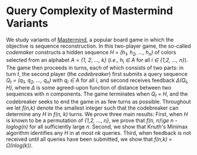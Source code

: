 # Query Complexity of Mastermind Variants
We study variants of [Mastermind](https://en.wikipedia.org/wiki/Mastermind_(board_game)), a popular board game in which the objective is sequence reconstruction. In this two-player game, the so-called *codemaker* constructs a hidden sequence *H = (h<sub>1</sub>, h<sub>2</sub>, ..., h<sub>n</sub>)* of colors selected from an alphabet *A = {1, 2, ..., k}* (*i.e.,* *h<sub>i</sub> &#8712; A* for all *i &#8712; \{1,2, ..., n\}*). The game then proceeds in turns, each of which consists of two parts: in turn *t*, the second player (the *codebreaker*) first submits a query sequence *Q<sub>t</sub> = (q<sub>1</sub>, q<sub>2</sub>, ..., q<sub>n</sub>)* with *q<sub>i</sub> &#8712; A* for all *i*, and second receives feedback *&#916;(Q<sub>t</sub>, H)*, where *&#916;* is some agreed-upon function of distance between two sequences with *n* components. The game terminates when *Q<sub>t</sub> = H*, and the codebreaker seeks to end the game in as few turns as possible. Throughout we let *f(n,k)* denote the smallest integer such that the codebreaker can determine any *H* in *f(n, k)* turns. We prove three main results: First, when *H* is known to be a permutation of *\{1,2, ..., n\}*, we prove that *f(n, n)\ge n - loglog(n)* for all sufficiently large *n*. Second, we show that Knuth's Minimax algorithm identifies any *H* in at most *nk* queries. Third, when feedback is not received until all queries have been submitted, we show that *f(n,k) = &#937;(nlog(k))*.